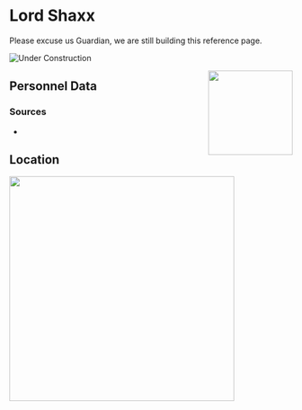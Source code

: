 # Lord Shaxx

Please excuse us Guardian, we are still building this reference page.

![Under Construction](https://ras117mike.github.io/Destiny2/images/general/under_construction.png)

<img align="right" src="https://ras117mike.github.io/Destiny2/images/vendors/lord_shaxx.png" width="150">

## Personnel Data


### Sources
*

## Location


<img src="https://ras117mike.github.io/Destiny2/images/maps/lord_shaxx_location.jpg" width="400">
